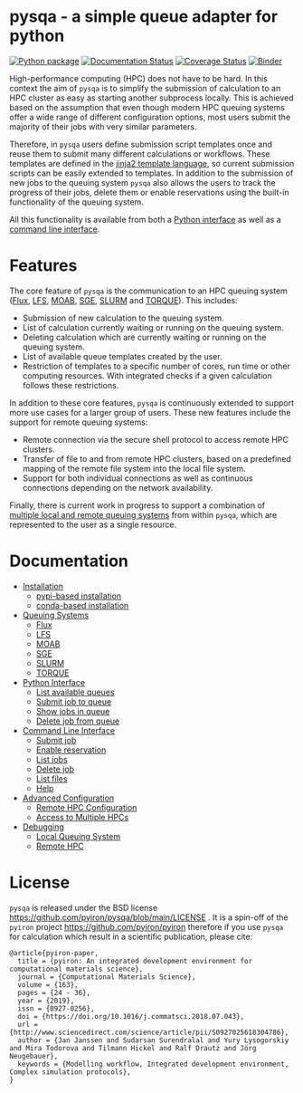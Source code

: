 # pysqa - a simple queue adapter for python

[![Python package](https://github.com/pyiron/pysqa/workflows/Python%20package/badge.svg)](https://github.com/pyiron/pysqa/actions)
[![Documentation Status](https://readthedocs.org/projects/pysqa/badge/?version=latest)](https://pysqa.readthedocs.io/en/latest/?badge=latest)
[![Coverage Status](https://coveralls.io/repos/github/pyiron/pysqa/badge.svg?branch=main)](https://coveralls.io/github/pyiron/pysqa?branch=main)
[![Binder](https://mybinder.org/badge_logo.svg)](https://mybinder.org/v2/gh/pyiron/pysqa/HEAD?labpath=notebooks%2Fexample.ipynb)

High-performance computing (HPC) does not have to be hard. In this context the aim of `pysqa` is to simplify the submission of calculation to an HPC cluster as easy as starting another subprocess locally. This is achieved based on the assumption that even though modern HPC queuing systems offer a wide range of different configuration options, most users submit the majority of their jobs with very similar parameters. 

Therefore, in `pysqa` users define submission script templates once and reuse them to submit many different calculations or workflows. These templates are defined in the [jinja2 template language](https://palletsprojects.com/p/jinja/), so current submission scripts can be easily extended to templates. In addition to the submission of new jobs to the queuing system `pysqa` also allows the users to track the progress of their jobs, delete them or enable reservations using the built-in functionality of the queuing system.

All this functionality is available from both a [Python interface](https://pysqa.readthedocs.io/en/latest/python.html) as well as a [command line interface](https://pysqa.readthedocs.io/en/latest/command.html). 

# Features
The core feature of `pysqa` is the communication to an HPC queuing system ([Flux](https://pysqa.readthedocs.io/en/latest/queue.html#flux), [LFS](https://pysqa.readthedocs.io/en/latest/queue.html#lfs), [MOAB](https://pysqa.readthedocs.io/en/latest/queue.html#moab), [SGE](https://pysqa.readthedocs.io/en/latest/queue.html#sge), [SLURM](https://pysqa.readthedocs.io/en/latest/queue.html#slurm) and [TORQUE](https://pysqa.readthedocs.io/en/latest/queue.html#torque)). This includes: 

* Submission of new calculation to the queuing system. 
* List of calculation currently waiting or running on the queuing system. 
* Deleting calculation which are currently waiting or running on the queuing system. 
* List of available queue templates created by the user.
* Restriction of templates to a specific number of cores, run time or other computing resources. With integrated checks if a given calculation follows these restrictions. 

In addition to these core features, `pysqa` is continuously extended to support more use cases for a larger group of users. These new features include the support for remote queuing systems: 

* Remote connection via the secure shell protocol to access remote HPC clusters.
* Transfer of file to and from remote HPC clusters, based on a predefined mapping of the remote file system into the local file system. 
* Support for both individual connections as well as continuous connections depending on the network availability. 

Finally, there is current work in progress to support a combination of [multiple local and remote queuing systems](https://pysqa.readthedocs.io/en/latest/advanced.html) from within `pysqa`, which are represented to the user as a single resource. 

# Documentation

* [Installation](https://pysqa.readthedocs.io/en/latest/installation.html)
  * [pypi-based installation](https://pysqa.readthedocs.io/en/latest/installation.html#pypi-based-installation)
  * [conda-based installation](https://pysqa.readthedocs.io/en/latest/installation.html#conda-based-installation)
* [Queuing Systems](https://pysqa.readthedocs.io/en/latest/queue.html)
  * [Flux](https://pysqa.readthedocs.io/en/latest/queue.html#flux)
  * [LFS](https://pysqa.readthedocs.io/en/latest/queue.html#lfs)
  * [MOAB](https://pysqa.readthedocs.io/en/latest/queue.html#moab)
  * [SGE](https://pysqa.readthedocs.io/en/latest/queue.html#sge)
  * [SLURM](https://pysqa.readthedocs.io/en/latest/queue.html#slurm)
  * [TORQUE](https://pysqa.readthedocs.io/en/latest/queue.html#torque)
* [Python Interface](https://pysqa.readthedocs.io/en/latest/python.html)
  * [List available queues](https://pysqa.readthedocs.io/en/latest/python.html#list-available-queues)
  * [Submit job to queue](https://pysqa.readthedocs.io/en/latest/python.html#submit-job-to-queue)
  * [Show jobs in queue](https://pysqa.readthedocs.io/en/latest/python.html#show-jobs-in-queue)
  * [Delete job from queue](https://pysqa.readthedocs.io/en/latest/python.html#delete-job-from-queue)
* [Command Line Interface](https://pysqa.readthedocs.io/en/latest/command.html)
  * [Submit job](https://pysqa.readthedocs.io/en/latest/command.html#submit-job)
  * [Enable reservation](https://pysqa.readthedocs.io/en/latest/command.html#enable-reservation)
  * [List jobs](https://pysqa.readthedocs.io/en/latest/command.html#list-jobs)
  * [Delete job](https://pysqa.readthedocs.io/en/latest/command.html#delete-job)
  * [List files](https://pysqa.readthedocs.io/en/latest/command.html#list-files)
  * [Help](https://pysqa.readthedocs.io/en/latest/command.html#help)
* [Advanced Configuration](https://pysqa.readthedocs.io/en/latest/advanced.html)
  * [Remote HPC Configuration](https://pysqa.readthedocs.io/en/latest/advanced.html#remote-hpc-configuration)
  * [Access to Multiple HPCs](https://pysqa.readthedocs.io/en/latest/advanced.html#access-to-multiple-hpcs)
* [Debugging](https://pysqa.readthedocs.io/en/latest/debug.html)
  * [Local Queuing System](https://pysqa.readthedocs.io/en/latest/debug.html#local-queuing-system)
  * [Remote HPC](https://pysqa.readthedocs.io/en/latest/debug.html#remote-hpc)

# License
`pysqa` is released under the BSD license https://github.com/pyiron/pysqa/blob/main/LICENSE . It is a spin-off of the `pyiron` project https://github.com/pyiron/pyiron therefore if you use `pysqa` for calculation which result in a scientific publication, please cite: 

    @article{pyiron-paper,
      title = {pyiron: An integrated development environment for computational materials science},
      journal = {Computational Materials Science},
      volume = {163},
      pages = {24 - 36},
      year = {2019},
      issn = {0927-0256},
      doi = {https://doi.org/10.1016/j.commatsci.2018.07.043},
      url = {http://www.sciencedirect.com/science/article/pii/S0927025618304786},
      author = {Jan Janssen and Sudarsan Surendralal and Yury Lysogorskiy and Mira Todorova and Tilmann Hickel and Ralf Drautz and Jörg Neugebauer},
      keywords = {Modelling workflow, Integrated development environment, Complex simulation protocols},
    }
